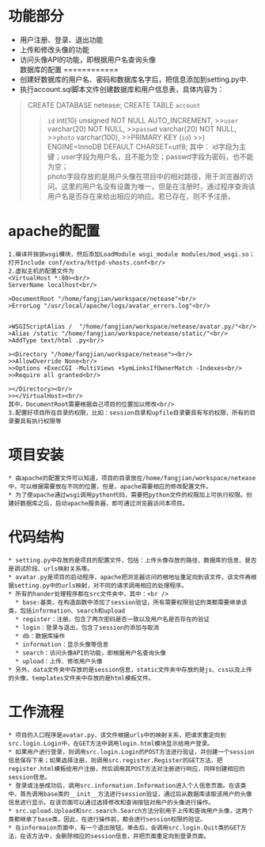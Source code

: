 功能部分
========
* 用户注册、登录、退出功能<br/>
* 上传和修改头像的功能<br/>
* 访问头像API的功能，即根据用户名查询头像<br/>
数据库的配置
============
* 创建好数据库的用户名、密码和数据库名字后，把信息添加到setting.py中.<br/>
* 执行account.sql脚本文件创建数据库和用户信息表，具体内容为：<br/>
>CREATE DATABASE netease;
>CREATE TABLE `account` 
>>`id` int(10) unsigned NOT NULL AUTO_INCREMENT,
    >>`user` varchar(20) NOT NULL, 
    >>`passwd` varchar(20) NOT NULL,
    >>`photo` varchar(100),
    >>PRIMARY KEY (`id`)
    >>) ENGINE=InnoDB DEFAULT CHARSET=utf8;
    其中：
    id字段为主键；user字段为用户名，且不能为空；passwd字段为密码，也不能为空；<br/>
    photo字段存放的是用户头像在项目中的相对路径，用于浏览器的访问。这里的用户名没有设置为唯一，但是在注册时，通过程序查询该用户名是否存在来给出相应的响应。若已存在，则不予注册。

apache的配置
============
    1.编译并按装wsgi模块，然后添加LoadModule wsgi_module modules/mod_wsgi.so；打开Include conf/extra/httpd-vhosts.conf<br/>
    2.虚拟主机的配置文件为
    <VirtualHost *:80><br/>
    ServerName localhost<br/>

    >DocumentRoot "/home/fangjian/workspace/netease"<br/>
    >ErrorLog "/usr/local/apache/logs/avatar_errors.log"<br/>


    >WSGIScriptAlias /  "/home/fangjian/workspace/netease/avatar.py/"<br/>
    >Alias /static "/home/fangjian/workspace/netease/static/"<br/>
    >AddType text/html .py<br/>

    ><Directory "/home/fangjian/workspace/netease"><br/>
    >>AllowOverride None<br/>
    >>Options +ExecCGI -MultiViews +SymLinksIfOwnerMatch -Indexes<br/>
    >>Require all granted<br/>

    ></Directory><br/>
    >></VirtualHost><br/>
    其中，DocumentRoot需要根据自己项目的位置加以修改<br/>
    3.配置好项目所在目录的权限，比如：session目录和upfile目录要具有写的权限，所有的目录要具有执行权限等	

项目安装
=======
    * 由apache的配置文件可以知道，项目的目录放在/home/fangjian/workspace/netease中，可以根据需要放在不同的位置，但是，apache需要相应的修改配置文件。
    * 为了使apache通过wsgi调用python代码，需要把python文件的权限加上可执行权限。创建好数据库之后，启动apache服务器，即可通过浏览器访问本项目。
代码结构
========
    * setting.py中存放的是项目的配置文件，包括：上传头像存放的路径、数据库的信息、是否是调试阶段、urls映射关系等。
    * avatar.py是项目的启动程序，apache把浏览器访问的根地址重定向到该文件，该文件再根据setting.py中的urls映射，对不同的请求调用相应的处理程序。
    * 所有的hander处理程序都在src文件夹中，其中：<br />
      * base:基类，在构造函数中添加了session验证，所有需要权限验证的类都需要继承该类，包括information、search和upload
      * register：注册，包含了两次密码是否一致以及用户名是否存在的验证
      * login：登录与退出，包含了session的添加与取消
      * db：数据库操作
      * information：显示头像等信息
      * search：访问头像API的功能，即根据用户名查询头像
      * upload：上传、修改用户头像
    * 另外，data文件夹中存放的是session信息，static文件夹中存放的是js、css以及上传的头像，templates文件夹中存放的是html模板文件。
工作流程
=======
    * 项目的入口程序是avatar.py，该文件根据urls中的映射关系，把请求重定向到src.login.Login中，在GET方法中调用login.html模块显示给用户登录。
    * 如果用户进行登录，则调用src.login.Login的POST方法进行验证，并创建一个session信息保存下来；如果选择注册，则调用src.register.Register的GET方法，把register.html模板给用户注册，然后调用其POST方法对注册进行响应，同样创建相应的session信息。
    * 登录或注册成功后，调用src.information.Information进入个人信息页面。在该类中，首先调用base类的__init__方法进行session验证，通过后从数据库读取该用户的头像信息进行显示。在该页面可以通过选择修改和查询按钮对用户的头像进行操作。
    * src.upload.Upload和src.search.Search方法分别用于上传和查询用户头像，这两个类都继承了base类，因此，在进行操作前，都会进行session权限的验证。
    * 在informaion页面中，有一个退出按钮，单击后，会调用src.login.Quit类的GET方法，在该方法中，会删除相应的session信息，并把页面重定向到登录页面。
